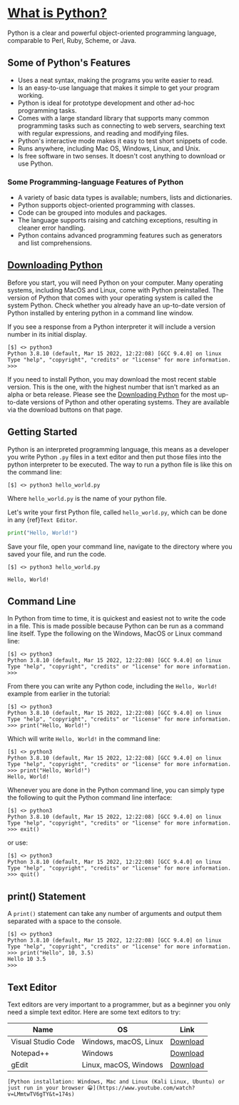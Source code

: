 # [What is Python?](https://www.python.org/about/gettingstarted/)

Python is a clear and powerful object-oriented programming language, comparable to Perl, Ruby, Scheme, or Java.

## Some of Python's Features

- Uses a neat syntax, making the programs you write easier to read.
- Is an easy-to-use language that makes it simple to get your program working.
- Python is ideal for prototype development and other ad-hoc programming tasks.
- Comes with a large standard library that supports many common programming tasks such as connecting to web servers, searching text with regular expressions, and reading and modifying files.
- Python's interactive mode makes it easy to test short snippets of code.
- Runs anywhere, including Mac OS, Windows, Linux, and Unix.
- Is free software in two senses. It doesn't cost anything to download or use Python.

### Some Programming-language Features of Python

- A variety of basic data types is available; numbers, lists and dictionaries.
- Python supports object-oriented programming with classes.
- Code can be grouped into modules and packages.
- The language supports raising and catching exceptions, resulting in cleaner error handling.
- Python contains advanced programming features such as generators and list comprehensions.

## [Downloading Python](https://www.python.org/downloads/)

Before you start, you will need Python on your computer. Many operating systems, including MacOS and Linux, come with Python preinstalled. The version of Python that comes with your operating system is called the system Python. Check whether you already have an up-to-date version of Python installed by entering python in a command line window.

If you see a response from a Python interpreter it will include a version number in its initial display.

```shell
[$] <> python3
Python 3.8.10 (default, Mar 15 2022, 12:22:08) [GCC 9.4.0] on linux
Type "help", "copyright", "credits" or "license" for more information.
>>> 
```

If you need to install Python, you may download the most recent stable version. This is the one, with the highest number that isn't marked as an alpha or beta release. Please see the [Downloading Python](https://wiki.python.org/moin/BeginnersGuide/Download) for the most up-to-date versions of Python and other operating systems. They are available via the download buttons on that page.

## Getting Started

Python is an interpreted programming language, this means as a developer you write Python `.py` files in a text editor and then put those files into the python interpreter to be executed. The way to run a python file is like this on the command line:

```shell
[$] <> python3 hello_world.py
```

Where `hello_world.py` is the name of your python file.

Let's write your first Python file, called `hello_world.py`, which can be done in any {ref}`Text Editor`.

```python
print("Hello, World!")
```

Save your file, open your command line, navigate to the directory where you saved your file, and run the code.

```shell
[$] <> python3 hello_world.py
```

```console
Hello, World!
```

## Command Line

In Python from time to time, it is quickest and easiest not to write the code in a file. This is made possible because Python can be run as a command line itself. Type the following on the Windows, MacOS or Linux command line:

```shell
[$] <> python3
Python 3.8.10 (default, Mar 15 2022, 12:22:08) [GCC 9.4.0] on linux
Type "help", "copyright", "credits" or "license" for more information.
>>> 
```

From there you can write any Python code, including the `Hello, World!` example from earlier in the tutorial:

```shell
[$] <> python3
Python 3.8.10 (default, Mar 15 2022, 12:22:08) [GCC 9.4.0] on linux
Type "help", "copyright", "credits" or "license" for more information.
>>> print("Hello, World!")
```

Which will write `Hello, World!` in the command line:

```shell
[$] <> python3
Python 3.8.10 (default, Mar 15 2022, 12:22:08) [GCC 9.4.0] on linux
Type "help", "copyright", "credits" or "license" for more information.
>>> print("Hello, World!")
Hello, World!
```

Whenever you are done in the Python command line, you can simply type the following to quit the Python command line interface:

```shell
[$] <> python3
Python 3.8.10 (default, Mar 15 2022, 12:22:08) [GCC 9.4.0] on linux
Type "help", "copyright", "credits" or "license" for more information.
>>> exit()
```

or use:

```shell
[$] <> python3 
Python 3.8.10 (default, Mar 15 2022, 12:22:08) [GCC 9.4.0] on linux
Type "help", "copyright", "credits" or "license" for more information.
>>> quit()
```

## print() Statement

A `print()` statement can take any number of arguments and output them separated with a space to the console.

```shell
[$] <> python3
Python 3.8.10 (default, Mar 15 2022, 12:22:08) [GCC 9.4.0] on linux
Type "help", "copyright", "credits" or "license" for more information.
>>> print("Hello", 10, 3.5)
Hello 10 3.5
>>>
```

## Text Editor

Text editors are very important to a programmer, but as a beginner you only need a simple text editor. Here are some text editors to try:

| Name | OS | Link |
| ----------- | -------- | --------------- |
| Visual Studio Code | Windows, macOS, Linux | [Download](https://code.visualstudio.com/) |
| Notepad++ | Windows | [Download](https://notepad-plus-plus.org/) |
| gEdit | Linux, macOS, Windows | [Download](https://github.com/GNOME/gedit) |

```{seealso}
[Python installation: Windows, Mac and Linux (Kali Linux, Ubuntu) or just run in your browser 😀](https://www.youtube.com/watch?v=LMmtwTV6gTY&t=174s)
```
